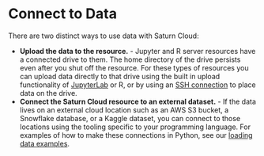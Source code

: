 # Connect to Data

There are two distinct ways to use data with Saturn Cloud:

* **Upload the data to the resource.** - Jupyter and R server resources have a connected drive to them. The home directory of the drive persists even after you shut off the resource. For these types of resources you can upload data directly to that drive using the built in upload functionality of [JupyterLab](/docs) or R, or by using an [SSH connection](/docs) to place data on the drive.
* **Connect the Saturn Cloud resource to an external dataset.** - If the data lives on an external cloud location such as an AWS S3 bucket, a Snowflake database, or a Kaggle dataset, you can connect to those locations using the tooling specific to your programming language. For examples of how to make these connections in Python, see our [loading data examples](/docs).
